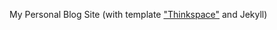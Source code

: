 My Personal Blog Site (with template ["Thinkspace"](http://heiswayi.github.io/thinkspace/) and Jekyll)
